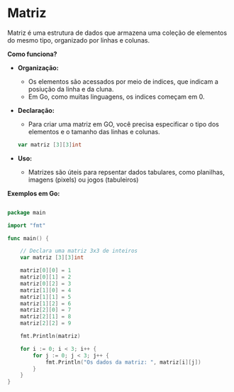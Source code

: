 # Matriz

Matriz é uma estrutura de dados que armazena uma coleção de elementos do mesmo tipo, organizado por linhas e colunas. 

**Como funciona?** 

- **Organização:**
    - Os elementos são acessados por meio de indices, que indicam a posiução da linha e da cluna.
    - Em Go, como muitas linguagens, os indices começam em 0.
- **Declaração:**
    - Para criar uma matriz em GO, você precisa especificar o tipo dos elementos e o tamanho das linhas e colunas.
    
    ```go
    var matriz [3][3]int
    ```
    
- **Uso:**
    - Matrizes são úteis para repsentar dados tabulares, como planilhas, imagens (pixels) ou jogos (tabuleiros)

**Exemplos em Go:**

```go

package main

import "fmt"

func main() {

	// Declara uma matriz 3x3 de inteiros
	var matriz [3][3]int

	matriz[0][0] = 1
	matriz[0][1] = 2
	matriz[0][2] = 3
	matriz[1][0] = 4
	matriz[1][1] = 5
	matriz[1][2] = 6
	matriz[2][0] = 7
	matriz[2][1] = 8
	matriz[2][2] = 9

	fmt.Println(matriz)

	for i := 0; i < 3; i++ {
		for j := 0; j < 3; j++ {
			fmt.Println("Os dados da matriz: ", matriz[i][j])
		}
	}
}

```